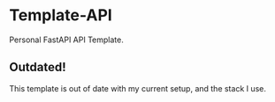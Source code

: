 # Template-API
Personal FastAPI API Template.

Outdated!
-----
This template is out of date with my current setup, and the stack I use.
